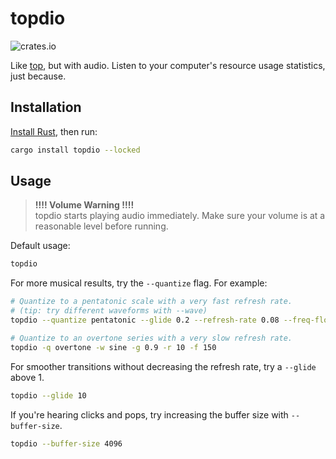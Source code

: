 # topdio

![crates.io](https://img.shields.io/crates/v/topdio.svg)

Like [top](https://man7.org/linux/man-pages/man1/top.1.html), but with audio. Listen to your computer's resource usage statistics, just because.

## Installation

[Install Rust](https://www.rust-lang.org/tools/install), then run:

```bash
cargo install topdio --locked
```

## Usage

> **!!!! Volume Warning !!!!**    
> topdio starts playing audio immediately. Make sure your volume is at a reasonable level before running.

Default usage:
```bash
topdio
```

For more musical results, try the `--quantize` flag. For example:
```bash
# Quantize to a pentatonic scale with a very fast refresh rate.
# (tip: try different waveforms with --wave)
topdio --quantize pentatonic --glide 0.2 --refresh-rate 0.08 --freq-floor 200 --num-oscillators 5

# Quantize to an overtone series with a very slow refresh rate.
topdio -q overtone -w sine -g 0.9 -r 10 -f 150
```

For smoother transitions without decreasing the refresh rate, try a `--glide` above 1.
```bash
topdio --glide 10
```

If you're hearing clicks and pops, try increasing the buffer size with `--buffer-size`.
```bash
topdio --buffer-size 4096
```
